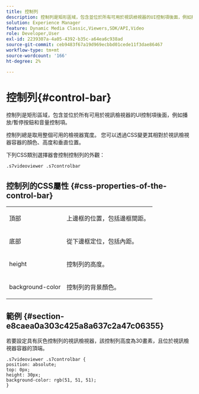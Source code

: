 ```yaml
---
title: 控制列
description: 控制列是矩形區域，包含並位於所有可用於視訊檢視器的UI控制項後面，例如播放/暫停按鈕和音量控制項。
solution: Experience Manager
feature: Dynamic Media Classic,Viewers,SDK/API,Video
role: Developer,User
exl-id: 2239307a-4a05-4392-b35c-a64ea6c938ad
source-git-commit: ceb9483f67a19d969ecbbd01cede11f3dae86467
workflow-type: tm+mt
source-wordcount: '166'
ht-degree: 2%

---
```


# 控制列{#control-bar}

控制列是矩形區域，包含並位於所有可用於視訊檢視器的UI控制項後面，例如播放/暫停按鈕和音量控制項。

<!--<a id="section_061E550C1C1D4DB2BD663A898895B38C"></a>-->

控制列總是取用整個可用的檢視器寬度。 您可以透過CSS變更其相對於視訊檢視器容器的顏色、高度和垂直位置。

下列CSS類別選擇器會控制控制列的外觀：

```
.s7videoviewer .s7controlbar
```

## 控制列的CSS屬性 {#css-properties-of-the-control-bar}

<table id="table_C48C56E696304C9BAFEE71BA9EA9A174"> 
 <tbody> 
  <tr> 
   <td colname="col1"> <p> <span class="codeph"> 頂部 </span> </p> </td> 
   <td colname="col2"> <p>上邊框的位置，包括邊框間距。 </p> </td> 
  </tr> 
  <tr> 
   <td colname="col1"> <p> <span class="codeph"> 底部 </span> </p> </td> 
   <td colname="col2"> <p> 從下邊框定位，包括內距。 </p> </td> 
  </tr> 
  <tr> 
   <td colname="col1"> <p> <span class="codeph"> height </span> </p> </td> 
   <td colname="col2"> <p>控制列的高度。 </p> </td> 
  </tr> 
  <tr> 
   <td colname="col1"> <p> <span class="codeph"> background-color </span> </p> </td> 
   <td colname="col2"> <p>控制列的背景顏色。 </p> </td> 
  </tr> 
 </tbody> 
</table>

## 範例 {#section-e8caea0a303c425a8a637c2a47c06355}

若要設定具有灰色控制列的視訊檢視器，該控制列高度為30畫素，且位於視訊檢視器容器的頂端。

```
.s7videoviewer .s7controlbar {  
position: absolute; 
top: 0px; 
height: 30px; 
background-color: rgb(51, 51, 51); 
}
```
